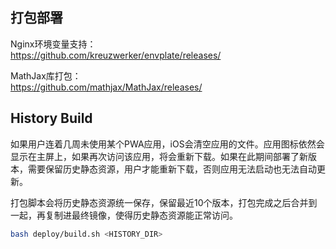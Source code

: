 ## 打包部署

Nginx环境变量支持：  
https://github.com/kreuzwerker/envplate/releases/

MathJax库打包：  
https://github.com/mathjax/MathJax/releases/


## History Build

如果用户连着几周未使用某个PWA应用，iOS会清空应用的文件。应用图标依然会显示在主屏上，如果再次访问该应用，将会重新下载。如果在此期间部署了新版本，需要保留历史静态资源，用户才能重新下载，否则应用无法启动也无法自动更新。

打包脚本会将历史静态资源统一保存，保留最近10个版本，打包完成之后合并到一起，再复制进最终镜像，使得历史静态资源能正常访问。

```bash
bash deploy/build.sh <HISTORY_DIR>
```

